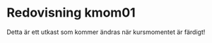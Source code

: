 ---
---
Redovisning kmom01
=========================

Detta är ett utkast som kommer ändras när kursmomentet är färdigt!

